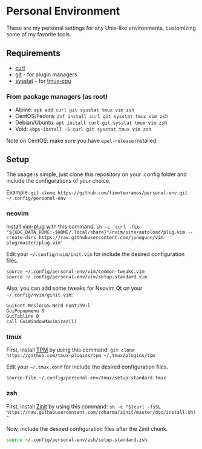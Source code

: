 # Personal Environment

These are my personal settings for any Unix-like environments, customizing some of my favorite tools.

## Requirements

* [curl](https://curl.haxx.se/)
* [git](https://git-scm.com/) - for plugin managers
* [sysstat](https://github.com/sysstat/sysstat) - for [tmux-cpu](https://github.com/tmux-plugins/tmux-cpu)

### From package managers (as root)

* Alpine: `apk add curl git sysstat tmux vim zsh`
* CentOS/Fedora: `dnf install curl git sysstat tmux vim zsh`
* Debian/Ubuntu: `apt install curl git sysstat tmux vim zsh`
* Void: `xbps-install -S curl git sysstat tmux vim zsh`

Note on CentOS: make sure you have `epel-release` installed.

## Setup

The usage is simple, just clone this repository on your .config folder and include the configurations of your choice.

Example: `git clone https://github.com/timoteoramos/personal-env.git ~/.config/personal-env`

### neovim

Install [vim-plug](https://github.com/junegunn/vim-plug) with this command: `sh -c 'curl -fLo "${XDG_DATA_HOME:-$HOME/.local/share}"/nvim/site/autoload/plug.vim --create-dirs https://raw.githubusercontent.com/junegunn/vim-plug/master/plug.vim'`

Edit your `~/.config/nvim/init.vim` for include the desired configuration files.

``` vim
source ~/.config/personal-env/vim/common-tweaks.vim
source ~/.config/personal-env/vim/setup-standard.vim
```

Also, you can add some tweaks for Neovim Qt on your `~/.config/nvim/ginit.vim`:

``` vim
GuiFont MesloLGS Nerd Font:h9:l
GuiPopupmenu 0
GuiTabline 0
call GuiWindowMaximized(1)
```

### tmux

First, install [TPM](https://github.com/tmux-plugins/tpm) by using this command: `git clone https://github.com/tmux-plugins/tpm ~/.tmux/plugins/tpm`

Edit your `~/.tmux.conf` for include the desired configuration files.

```
source-file ~/.config/personal-env/tmux/setup-standard.tmux
```

### zsh

First, install [Zinit](https://github.com/zdharma/zinit) by using this command: `sh -c "$(curl -fsSL https://raw.githubusercontent.com/zdharma/zinit/master/doc/install.sh)"`

Now, include the desired configuration files after the Zinit chunk.

``` zsh
source ~/.config/personal-env/zsh/setup-standard.zsh
```
